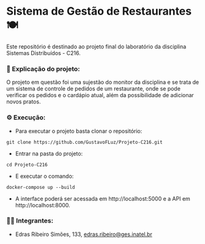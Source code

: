 # Sistema de Gestão de Restaurantes 🍽
Este repositório é destinado ao projeto final do laboratório da disciplina Sistemas Distribuídos - C216.

### 🍝 Explicação do projeto:
O projeto em questão foi uma sujestão do monitor da disciplina e se trata de um sistema de controle de pedidos de um restaurante, onde se pode verificar os pedidos e o cardápio atual, além da possibilidade de adicionar novos pratos.

### ⚙ Execução:
- Para executar o projeto basta clonar o repositório:

```
git clone https://github.com/GustavoFLuz/Projeto-C216.git
```

- Entrar na pasta do projeto:

```
cd Projeto-C216
```
- E executar o comando:

```
docker-compose up --build
```

- A interface poderá ser acessada em http://localhost:5000 e a API em http://localhost:8000.

### 🧑🏻 Integrantes:
- Edras Ribeiro Simões, 133, edras.ribeiro@ges.inatel.br
